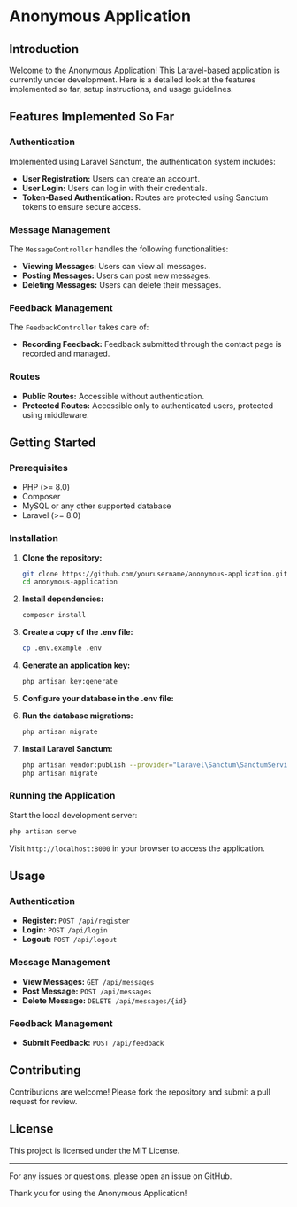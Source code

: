 # Anonymous Application

## Introduction

Welcome to the Anonymous Application! This Laravel-based application is currently under development. Here is a detailed look at the features implemented so far, setup instructions, and usage guidelines.

## Features Implemented So Far

### Authentication

Implemented using Laravel Sanctum, the authentication system includes:

- **User Registration:** Users can create an account.
- **User Login:** Users can log in with their credentials.
- **Token-Based Authentication:** Routes are protected using Sanctum tokens to ensure secure access.

### Message Management

The `MessageController` handles the following functionalities:

- **Viewing Messages:** Users can view all messages.
- **Posting Messages:** Users can post new messages.
- **Deleting Messages:** Users can delete their messages.

### Feedback Management

The `FeedbackController` takes care of:

- **Recording Feedback:** Feedback submitted through the contact page is recorded and managed.

### Routes

- **Public Routes:** Accessible without authentication.
- **Protected Routes:** Accessible only to authenticated users, protected using middleware.

## Getting Started

### Prerequisites

- PHP (>= 8.0)
- Composer
- MySQL or any other supported database
- Laravel (>= 8.0)

### Installation

1. **Clone the repository:**
    ```sh
    git clone https://github.com/yourusername/anonymous-application.git
    cd anonymous-application
    ```

2. **Install dependencies:**
    ```sh
    composer install
    ```

3. **Create a copy of the .env file:**
    ```sh
    cp .env.example .env
    ```

4. **Generate an application key:**
    ```sh
    php artisan key:generate
    ```

5. **Configure your database in the .env file:**

6. **Run the database migrations:**
    ```sh
    php artisan migrate
    ```

7. **Install Laravel Sanctum:**
    ```sh
    php artisan vendor:publish --provider="Laravel\Sanctum\SanctumServiceProvider"
    php artisan migrate
    ```

### Running the Application

Start the local development server:

```sh
php artisan serve
```

Visit `http://localhost:8000` in your browser to access the application.

## Usage

### Authentication

- **Register:** `POST /api/register`
- **Login:** `POST /api/login`
- **Logout:** `POST /api/logout`

### Message Management

- **View Messages:** `GET /api/messages`
- **Post Message:** `POST /api/messages`
- **Delete Message:** `DELETE /api/messages/{id}`

### Feedback Management

- **Submit Feedback:** `POST /api/feedback`

## Contributing

Contributions are welcome! Please fork the repository and submit a pull request for review.

## License

This project is licensed under the MIT License.

---

For any issues or questions, please open an issue on GitHub.

Thank you for using the Anonymous Application!
